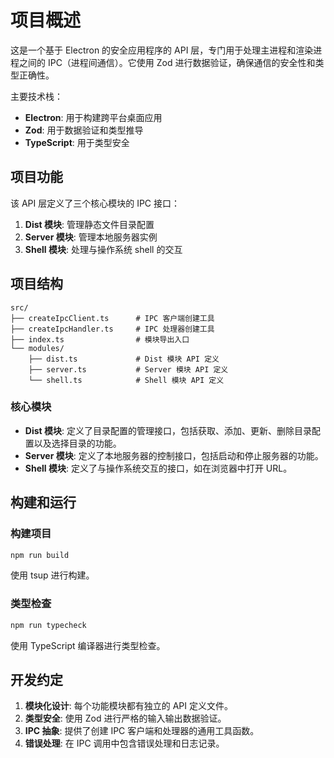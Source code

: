 # 项目概述

这是一个基于 Electron 的安全应用程序的 API 层，专门用于处理主进程和渲染进程之间的 IPC（进程间通信）。它使用 Zod 进行数据验证，确保通信的安全性和类型正确性。

主要技术栈：
- **Electron**: 用于构建跨平台桌面应用
- **Zod**: 用于数据验证和类型推导
- **TypeScript**: 用于类型安全

## 项目功能

该 API 层定义了三个核心模块的 IPC 接口：
1. **Dist 模块**: 管理静态文件目录配置
2. **Server 模块**: 管理本地服务器实例
3. **Shell 模块**: 处理与操作系统 shell 的交互

## 项目结构

```
src/
├── createIpcClient.ts      # IPC 客户端创建工具
├── createIpcHandler.ts     # IPC 处理器创建工具
├── index.ts                # 模块导出入口
└── modules/
    ├── dist.ts             # Dist 模块 API 定义
    ├── server.ts           # Server 模块 API 定义
    └── shell.ts            # Shell 模块 API 定义
```

### 核心模块

- **Dist 模块**: 定义了目录配置的管理接口，包括获取、添加、更新、删除目录配置以及选择目录的功能。
- **Server 模块**: 定义了本地服务器的控制接口，包括启动和停止服务器的功能。
- **Shell 模块**: 定义了与操作系统交互的接口，如在浏览器中打开 URL。

## 构建和运行

### 构建项目
```bash
npm run build
```
使用 tsup 进行构建。

### 类型检查
```bash
npm run typecheck
```
使用 TypeScript 编译器进行类型检查。

## 开发约定

1. **模块化设计**: 每个功能模块都有独立的 API 定义文件。
2. **类型安全**: 使用 Zod 进行严格的输入输出数据验证。
3. **IPC 抽象**: 提供了创建 IPC 客户端和处理器的通用工具函数。
4. **错误处理**: 在 IPC 调用中包含错误处理和日志记录。